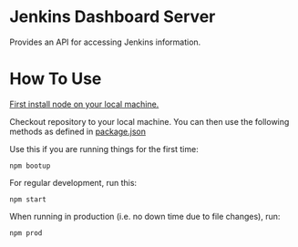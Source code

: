 Jenkins Dashboard Server
========================
Provides an API for accessing Jenkins information.

How To Use
==========
[First install node on your local machine.](https://nodejs.org/en/download)

Checkout repository to your local machine. You can then use the following methods as defined
in [package.json](package.json)
 
 Use this if you are running things for the first time:
 ```
 npm bootup
 ```
 
 For regular development, run this:
 ```
 npm start
 ```
 
 When running in production (i.e. no down time due to file changes), run:
 ```
 npm prod
 ```